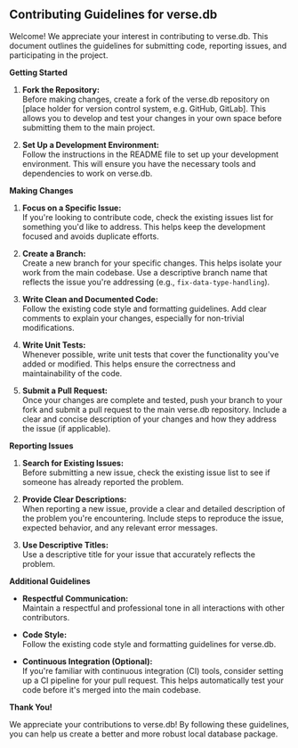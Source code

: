## Contributing Guidelines for verse.db

Welcome! We appreciate your interest in contributing to verse.db. This document outlines the guidelines for submitting code, reporting issues, and participating in the project.

**Getting Started**

1. **Fork the Repository:**  
   Before making changes, create a fork of the verse.db repository on [place holder for version control system, e.g. GitHub, GitLab]. This allows you to develop and test your changes in your own space before submitting them to the main project.

2. **Set Up a Development Environment:**  
   Follow the instructions in the README file to set up your development environment. This will ensure you have the necessary tools and dependencies to work on verse.db.

**Making Changes**

1. **Focus on a Specific Issue:**  
   If you're looking to contribute code, check the existing issues list for something you'd like to address. This helps keep the development focused and avoids duplicate efforts.

2. **Create a Branch:**  
   Create a new branch for your specific changes. This helps isolate your work from the main codebase. Use a descriptive branch name that reflects the issue you're addressing (e.g., `fix-data-type-handling`).

3. **Write Clean and Documented Code:**  
   Follow the existing code style and formatting guidelines. Add clear comments to explain your changes, especially for non-trivial modifications. 

4. **Write Unit Tests:**  
   Whenever possible, write unit tests that cover the functionality you've added or modified. This helps ensure the correctness and maintainability of the code.

5. **Submit a Pull Request:**  
   Once your changes are complete and tested, push your branch to your fork and submit a pull request to the main verse.db repository. Include a clear and concise description of your changes and how they address the issue (if applicable).

**Reporting Issues**

1. **Search for Existing Issues:**  
   Before submitting a new issue, check the existing issue list to see if someone has already reported the problem.

2. **Provide Clear Descriptions:**  
   When reporting a new issue, provide a clear and detailed description of the problem you're encountering. Include steps to reproduce the issue, expected behavior, and any relevant error messages.

3. **Use Descriptive Titles:**  
   Use a descriptive title for your issue that accurately reflects the problem.

**Additional Guidelines**

* **Respectful Communication:**  
   Maintain a respectful and professional tone in all interactions with other contributors.

* **Code Style:**  
   Follow the existing code style and formatting guidelines for verse.db. 

* **Continuous Integration (Optional):**  
   If you're familiar with continuous integration (CI) tools, consider setting up a CI pipeline for your pull request. This helps automatically test your code before it's merged into the main codebase.

**Thank You!**

We appreciate your contributions to verse.db! By following these guidelines, you can help us create a better and more robust local database package.
